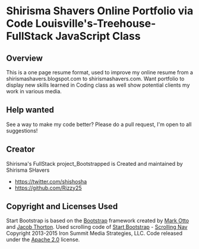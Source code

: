 # Shirisma Shavers Online Portfolio via Code Louisville's-Treehouse-FullStack JavaScript Class 



## Overview
This is a one page resume format, used to improve my online resume from a shirismashavers.blogspot.com to shirismashavers.com. Want portfolio to display new skills learned in Coding class as well show potential clients my work in various media. 

## Help wanted
See a way to make my code better? Please do a pull request, I'm open to all suggestions!


## Creator

Shirisma's FullStack project_Bootstrapped is Created and maintained by Shirisma SHavers 

* https://twitter.com/shishosha
* https://github.com/Rizzy25



## Copyright and Licenses Used 
Start Bootstrap is based on the [Bootstrap](http://getbootstrap.com/) framework created by [Mark Otto](https://twitter.com/mdo) and [Jacob Thorton](https://twitter.com/fat).
Used scrolling code of [Start Bootstrap](http://startbootstrap.com/) - [Scrolling Nav](http://startbootstrap.com/template-overviews/scrolling-nav/)
Copyright 2013-2015 Iron Summit Media Strategies, LLC. Code released under the [Apache 2.0](https://github.com/IronSummitMedia/startbootstrap-scrolling-nav/blob/gh-pages/LICENSE) license.